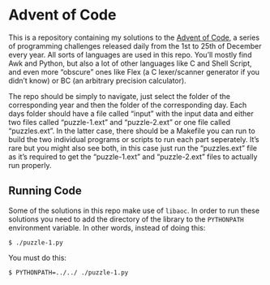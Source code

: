 Advent of Code
==============

This is a repository containing my solutions to the [Advent of Code][1], a
series of programming challenges released daily from the 1st to 25th of December
every year.  All sorts of languages are used in this repo.  You’ll mostly find
Awk and Python, but also a lot of other languages like C and Shell Script, and
even more “obscure” ones like Flex (a C lexer/scanner generator if you didn’t
know) or BC (an arbitrary precision calculator).

The repo should be simply to navigate, just select the folder of the
corresponding year and then the folder of the corresponding day.  Each days
folder should have a file called “input” with the input data and either two
files called “puzzle-1.ext” and “puzzle-2.ext” or one file called “puzzles.ext”.
In the latter case, there should be a Makefile you can run to build the two
individual programs or scripts to run each part seperately.  It’s rare but you
might also see both, in this case just run the “puzzles.ext” file as it’s
required to get the “puzzle-1.ext” and “puzzle-2.ext” files to actually run
properly.

[1]: https://adventofcode.com


Running Code
------------

Some of the solutions in this repo make use of `libaoc`.  In order to run these
solutions you need to add the directory of the library to the `PYTHONPATH`
environment variable.  In other words, instead of doing this:

```console
$ ./puzzle-1.py
```

You must do this:

```console
$ PYTHONPATH=../../ ./puzzle-1.py
```
